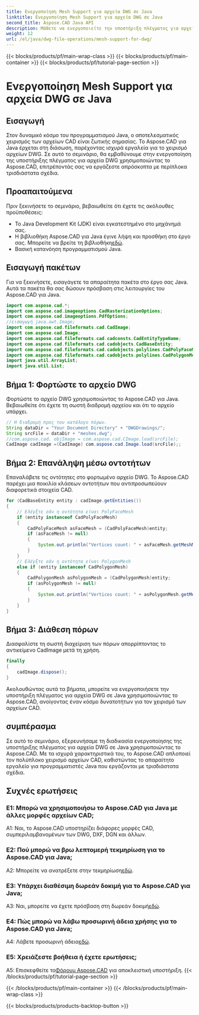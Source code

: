 ```yaml
---
title: Ενεργοποίηση Mesh Support για αρχεία DWG σε Java
linktitle: Ενεργοποίηση Mesh Support για αρχεία DWG σε Java
second_title: Aspose.CAD Java API
description: Μάθετε να ενεργοποιείτε την υποστήριξη πλέγματος για αρχεία DWG σε Java με το Aspose.CAD. Οδηγός βήμα προς βήμα για απρόσκοπτη επεξεργασία τρισδιάστατων σχεδίων. #JavaProgramming #CADFiles
weight: 12
url: /el/java/dwg-file-operations/mesh-support-for-dwg/
---
```


{{< blocks/products/pf/main-wrap-class >}}
{{< blocks/products/pf/main-container >}}
{{< blocks/products/pf/tutorial-page-section >}}

# Ενεργοποίηση Mesh Support για αρχεία DWG σε Java

## Εισαγωγή

Στον δυναμικό κόσμο του προγραμματισμού Java, ο αποτελεσματικός χειρισμός των αρχείων CAD είναι ζωτικής σημασίας. Το Aspose.CAD για Java έρχεται στη διάσωση, παρέχοντας ισχυρά εργαλεία για το χειρισμό αρχείων DWG. Σε αυτό το σεμινάριο, θα εμβαθύνουμε στην ενεργοποίηση της υποστήριξης πλέγματος για αρχεία DWG χρησιμοποιώντας το Aspose.CAD, επιτρέποντάς σας να εργάζεστε απρόσκοπτα με περίπλοκα τρισδιάστατα σχέδια.

## Προαπαιτούμενα

Πριν ξεκινήσετε το σεμινάριο, βεβαιωθείτε ότι έχετε τις ακόλουθες προϋποθέσεις:
- Το Java Development Kit (JDK) είναι εγκατεστημένο στο μηχάνημά σας.
-  Η βιβλιοθήκη Aspose.CAD για Java έγινε λήψη και προσθήκη στο έργο σας. Μπορείτε να βρείτε τη βιβλιοθήκη[εδώ](https://releases.aspose.com/cad/java/).
- Βασική κατανόηση προγραμματισμού Java.

## Εισαγωγή πακέτων

Για να ξεκινήσετε, εισαγάγετε τα απαραίτητα πακέτα στο έργο σας Java. Αυτά τα πακέτα θα σας δώσουν πρόσβαση στις λειτουργίες του Aspose.CAD για Java.

```java
import com.aspose.cad.*;
import com.aspose.cad.imageoptions.CadRasterizationOptions;
import com.aspose.cad.imageoptions.PdfOptions;
//εισαγωγή java.awt.Image;
import com.aspose.cad.fileformats.cad.CadImage;
import com.aspose.cad.Image;
import com.aspose.cad.fileformats.cad.cadconsts.CadEntityTypeName;
import com.aspose.cad.fileformats.cad.cadobjects.CadBaseEntity;
import com.aspose.cad.fileformats.cad.cadobjects.polylines.CadPolyFaceMesh;
import com.aspose.cad.fileformats.cad.cadobjects.polylines.CadPolygonMesh;
import java.util.ArrayList;
import java.util.List;

```

## Βήμα 1: Φορτώστε το αρχείο DWG

Φορτώστε το αρχείο DWG χρησιμοποιώντας το Aspose.CAD για Java. Βεβαιωθείτε ότι έχετε τη σωστή διαδρομή αρχείου και ότι το αρχείο υπάρχει.

```java
// Η διαδρομή προς τον κατάλογο πόρων.
String dataDir = "Your Document Directory" + "DWGDrawings/";
String srcFile = dataDir + "meshes.dwg";
//com.aspose.cad. objImage = com.aspose.cad.CImage.load(srcFile);
CadImage cadImage =(CadImage) com.aspose.cad.Image.load(srcFile);;
```

## Βήμα 2: Επανάληψη μέσω οντοτήτων

Επαναλάβετε τις οντότητες στο φορτωμένο αρχείο DWG. Το Aspose.CAD παρέχει μια ποικιλία κλάσεων οντοτήτων που αντιπροσωπεύουν διαφορετικά στοιχεία CAD.

```java
for (CadBaseEntity entity : cadImage.getEntities())
{
    // Ελέγξτε εάν η οντότητα είναι PolyFaceMesh
    if (entity instanceof CadPolyFaceMesh)
    {
        CadPolyFaceMesh asFaceMesh = (CadPolyFaceMesh)entity;
        if (asFaceMesh != null)
        {
            System.out.println("Vertices count: " + asFaceMesh.getMeshMVertexCount());
        }
    }
    // Ελέγξτε εάν η οντότητα είναι PolygonMesh
    else if (entity instanceof CadPolygonMesh)
    {
        CadPolygonMesh asPolygonMesh = (CadPolygonMesh)entity;
        if (asPolygonMesh != null)
        {
            System.out.println("Vertices count: " + asPolygonMesh.getMeshMVertexCount());
        }
    }
}
```

## Βήμα 3: Διάθεση πόρων

Διασφαλίστε τη σωστή διαχείριση των πόρων απορρίπτοντας το αντικείμενο CadImage μετά τη χρήση.

```java
finally
{
    cadImage.dispose();
}
```

Ακολουθώντας αυτά τα βήματα, μπορείτε να ενεργοποιήσετε την υποστήριξη πλέγματος για αρχεία DWG σε Java χρησιμοποιώντας το Aspose.CAD, ανοίγοντας έναν κόσμο δυνατοτήτων για τον χειρισμό των αρχείων CAD.

## συμπέρασμα

Σε αυτό το σεμινάριο, εξερευνήσαμε τη διαδικασία ενεργοποίησης της υποστήριξης πλέγματος για αρχεία DWG σε Java χρησιμοποιώντας το Aspose.CAD. Με τα ισχυρά χαρακτηριστικά του, το Aspose.CAD απλοποιεί τον πολύπλοκο χειρισμό αρχείων CAD, καθιστώντας το απαραίτητο εργαλείο για προγραμματιστές Java που εργάζονται με τρισδιάστατα σχέδια.

## Συχνές ερωτήσεις

### Ε1: Μπορώ να χρησιμοποιήσω το Aspose.CAD για Java με άλλες μορφές αρχείων CAD;

A1: Ναι, το Aspose.CAD υποστηρίζει διάφορες μορφές CAD, συμπεριλαμβανομένων των DWG, DXF, DGN και άλλων.

### Ε2: Πού μπορώ να βρω λεπτομερή τεκμηρίωση για το Aspose.CAD για Java;

 A2: Μπορείτε να ανατρέξετε στην τεκμηρίωση[εδώ](https://reference.aspose.com/cad/java/).

### Ε3: Υπάρχει διαθέσιμη δωρεάν δοκιμή για το Aspose.CAD για Java;

 A3: Ναι, μπορείτε να έχετε πρόσβαση στη δωρεάν δοκιμή[εδώ](https://releases.aspose.com/).

### Ε4: Πώς μπορώ να λάβω προσωρινή άδεια χρήσης για το Aspose.CAD για Java;

 A4: Λάβετε προσωρινή άδεια[εδώ](https://purchase.aspose.com/temporary-license/).

### Ε5: Χρειάζεστε βοήθεια ή έχετε ερωτήσεις;

A5: Επισκεφθείτε το[Φόρουμ Aspose.CAD](https://forum.aspose.com/c/cad/19) για αποκλειστική υποστήριξη.
{{< /blocks/products/pf/tutorial-page-section >}}

{{< /blocks/products/pf/main-container >}}
{{< /blocks/products/pf/main-wrap-class >}}

{{< blocks/products/products-backtop-button >}}
